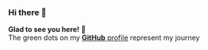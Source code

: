 ### Hi there 👋
**Glad to see you here!** :star_struck: <br> The green dots on my [**GitHub** profile](https://github.com/TejasCode) represent my journey</br>
<!--
**TejasCode/TejasCode** is a ✨ _special_ ✨ repository because its `README.md` (this file) appears on your GitHub profile.
- 👯 I’m looking to collaborate on typescript project
- - 🤔 I’m looking for help with remote docker containers
- - 💬 Ask me about DevOps
- - 📫 How to reach me: tejasc888@gmail.com
Here are some ideas to get you started:

- 🔭 I’m currently working on ...
- 🌱 I’m currently learning ...
- 👯 I’m looking to collaborate on ...
- 🤔 I’m looking for help with ...
- 💬 Ask me about ...
- 📫 How to reach me: ...
- 😄 Pronouns: ...
- ⚡ Fun fact: ...
-->
